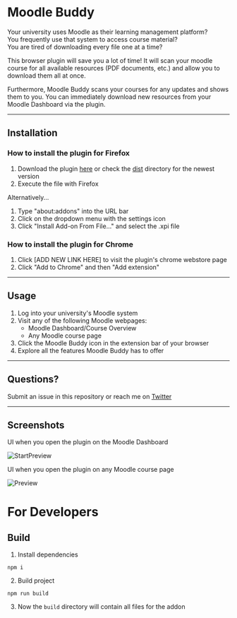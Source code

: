 # Moodle Buddy

Your university uses Moodle as their learning management platform? </br>
You frequently use that system to access course material?  </br>
You are tired of downloading every file one at a time?

This browser plugin will save you a lot of time! It will scan your moodle course for all available resources (PDF documents, etc.) and allow you to download them all at once. 

Furthermore, Moodle Buddy scans your courses for any updates and shows them to you. You can immediately download new resources from your Moodle Dashboard via the plugin.

---

## Installation

### How to install the plugin for **Firefox**

1. Download the plugin [here](https://raw.githubusercontent.com/marcelreppi/moodle-buddy/master/dist/moodle-buddy-1.0-fx.xpi) or check the [dist](https://github.com/marcelreppi/moodle-buddy/tree/master/dist) directory for the newest version
2. Execute the file with Firefox

Alternatively...

1. Type "about:addons" into the URL bar
2. Click on the dropdown menu with the settings icon
3. Click "Install Add-on From File..." and select the .xpi file

### How to install the plugin for **Chrome**

1. Click [ADD NEW LINK HERE] to visit the plugin's chrome webstore page
2. Click "Add to Chrome" and then "Add extension"

---

## Usage

1. Log into your university's Moodle system
2. Visit any of the following Moodle webpages:
    * Moodle Dashboard/Course Overview
    * Any Moodle course page
3. Click the Moodle Buddy icon in the extension bar of your browser
4. Explore all the features Moodle Buddy has to offer

---

## Questions?

Submit an issue in this repository or reach me on [Twitter](https://twitter.com/marcelreppi)

---

## Screenshots

UI when you open the plugin on the Moodle Dashboard

![StartPreview](https://raw.githubusercontent.com/marcelreppi/moodle-buddy/master/screenshots/startpage.png "Plugin Preview")

UI when you open the plugin on any Moodle course page

![Preview](https://raw.githubusercontent.com/marcelreppi/moodle-buddy/master/screenshots/coursepage.png "Plugin Preview")

# For Developers

## Build

1. Install dependencies

```
npm i
```

2. Build project

```
npm run build
```

3. Now the `build` directory will contain all files for the addon